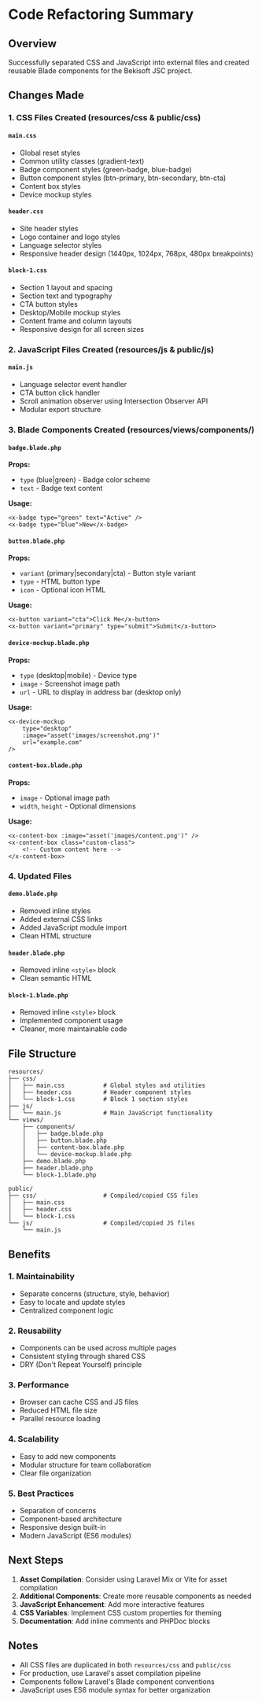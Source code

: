 # Code Refactoring Summary

## Overview
Successfully separated CSS and JavaScript into external files and created reusable Blade components for the Bekisoft JSC project.

## Changes Made

### 1. CSS Files Created (resources/css & public/css)

#### `main.css`
- Global reset styles
- Common utility classes (gradient-text)
- Badge component styles (green-badge, blue-badge)
- Button component styles (btn-primary, btn-secondary, btn-cta)
- Content box styles
- Device mockup styles

#### `header.css`
- Site header styles
- Logo container and logo styles
- Language selector styles
- Responsive header design (1440px, 1024px, 768px, 480px breakpoints)

#### `block-1.css`
- Section 1 layout and spacing
- Section text and typography
- CTA button styles
- Desktop/Mobile mockup styles
- Content frame and column layouts
- Responsive design for all screen sizes

### 2. JavaScript Files Created (resources/js & public/js)

#### `main.js`
- Language selector event handler
- CTA button click handler
- Scroll animation observer using Intersection Observer API
- Modular export structure

### 3. Blade Components Created (resources/views/components/)

#### `badge.blade.php`
**Props:**
- `type` (blue|green) - Badge color scheme
- `text` - Badge text content

**Usage:**
```blade
<x-badge type="green" text="Active" />
<x-badge type="blue">New</x-badge>
```

#### `button.blade.php`
**Props:**
- `variant` (primary|secondary|cta) - Button style variant
- `type` - HTML button type
- `icon` - Optional icon HTML

**Usage:**
```blade
<x-button variant="cta">Click Me</x-button>
<x-button variant="primary" type="submit">Submit</x-button>
```

#### `device-mockup.blade.php`
**Props:**
- `type` (desktop|mobile) - Device type
- `image` - Screenshot image path
- `url` - URL to display in address bar (desktop only)

**Usage:**
```blade
<x-device-mockup 
    type="desktop" 
    :image="asset('images/screenshot.png')"
    url="example.com"
/>
```

#### `content-box.blade.php`
**Props:**
- `image` - Optional image path
- `width`, `height` - Optional dimensions

**Usage:**
```blade
<x-content-box :image="asset('images/content.png')" />
<x-content-box class="custom-class">
    <!-- Custom content here -->
</x-content-box>
```

### 4. Updated Files

#### `demo.blade.php`
- Removed inline styles
- Added external CSS links
- Added JavaScript module import
- Clean HTML structure

#### `header.blade.php`
- Removed inline `<style>` block
- Clean semantic HTML

#### `block-1.blade.php`
- Removed inline `<style>` block
- Implemented component usage
- Cleaner, more maintainable code

## File Structure

```
resources/
├── css/
│   ├── main.css           # Global styles and utilities
│   ├── header.css         # Header component styles
│   └── block-1.css        # Block 1 section styles
├── js/
│   └── main.js            # Main JavaScript functionality
└── views/
    ├── components/
    │   ├── badge.blade.php
    │   ├── button.blade.php
    │   ├── content-box.blade.php
    │   └── device-mockup.blade.php
    ├── demo.blade.php
    ├── header.blade.php
    └── block-1.blade.php

public/
├── css/                   # Compiled/copied CSS files
│   ├── main.css
│   ├── header.css
│   └── block-1.css
└── js/                    # Compiled/copied JS files
    └── main.js
```

## Benefits

### 1. **Maintainability**
- Separate concerns (structure, style, behavior)
- Easy to locate and update styles
- Centralized component logic

### 2. **Reusability**
- Components can be used across multiple pages
- Consistent styling through shared CSS
- DRY (Don't Repeat Yourself) principle

### 3. **Performance**
- Browser can cache CSS and JS files
- Reduced HTML file size
- Parallel resource loading

### 4. **Scalability**
- Easy to add new components
- Modular structure for team collaboration
- Clear file organization

### 5. **Best Practices**
- Separation of concerns
- Component-based architecture
- Responsive design built-in
- Modern JavaScript (ES6 modules)

## Next Steps

1. **Asset Compilation**: Consider using Laravel Mix or Vite for asset compilation
2. **Additional Components**: Create more reusable components as needed
3. **JavaScript Enhancement**: Add more interactive features
4. **CSS Variables**: Implement CSS custom properties for theming
5. **Documentation**: Add inline comments and PHPDoc blocks

## Notes

- All CSS files are duplicated in both `resources/css` and `public/css`
- For production, use Laravel's asset compilation pipeline
- Components follow Laravel's Blade component conventions
- JavaScript uses ES6 module syntax for better organization
